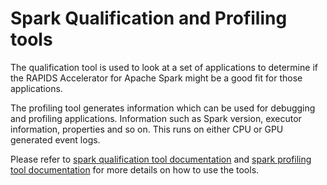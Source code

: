# Spark Qualification and Profiling tools

The qualification tool is used to look at a set of applications to determine if the RAPIDS Accelerator for Apache Spark
might be a good fit for those applications.

The profiling tool generates information which can be used for debugging and profiling applications.
Information such as Spark version, executor information, properties and so on. This runs on either CPU or
GPU generated event logs.

Please refer to [spark qualification tool documentation](../docs/additional-functionality/spark-qualification-tool.md) 
and [spark profiling tool documentation](../docs/additional-functionality/spark-profiling-tool.md)
for more details on how to use the tools.
